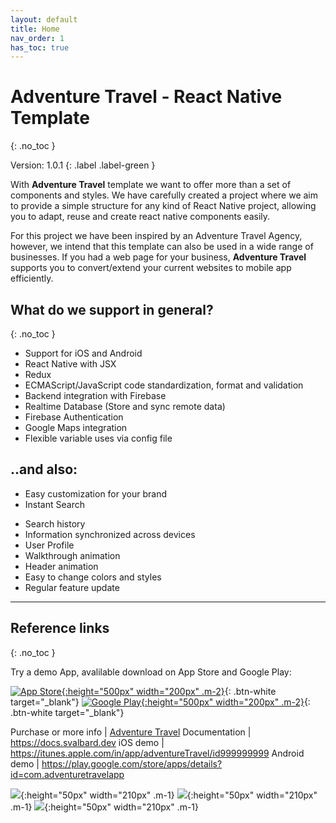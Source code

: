 ```yaml
---
layout: default
title: Home
nav_order: 1
has_toc: true
---
```

# Adventure Travel - React Native Template
{: .no_toc }

Version: 1.0.1
{: .label .label-green }

With **Adventure Travel** template we want to offer more than a set of components and styles. We have carefully created a project where we aim to provide a simple structure for any kind of React Native project, allowing you to adapt, reuse and create react native components easily.

For this project we have been inspired by an Adventure Travel Agency, however, we intend that this template can also be used in a wide range of businesses. If you had a web page for your business, **Adventure Travel** supports you to convert/extend your current websites to mobile app efficiently.

## What do we support in general?
{: .no_toc }

- Support for iOS and Android
- React Native with JSX
- Redux
- ECMAScript/JavaScript code standardization, format and validation
- Backend integration with Firebase
- Realtime Database (Store and sync remote data)
- Firebase Authentication
- Google Maps integration
- Flexible variable uses via config file
<!-- - Push Notifications -->
<!-- - Social logins via facebook or Google -->

## ..and also:

- Easy customization for your brand
- Instant Search
<!-- - Support filter by category, tab and pricing -->
<!-- - Search history and clean up -->
- Search history
- Information synchronized across devices
- User Profile
- Walkthrough animation
- Header animation
- Easy to change colors and styles
- Regular feature update
<!-- - Regular feature update and free bug fix -->

---

## Reference links
{: .no_toc }

Try a demo App, avalilable download on App Store and Google Play:

[![App Store](/images/app-store-badge.svg){:height="500px" width="200px" .m-2}](https://itunes.apple.com){: .btn-white target="_blank"}
[![Google Play](/images/google-play-badge.svg){:height="500px" width="200px" .m-2}](https://play.google.com/store/apps/details?id=com.adventuretravelapp){: .btn-white target="_blank"}

Purchase or more info | [Adventure Travel](https://1.envato.market/xxxx)
Documentation | https://docs.svalbard.dev
iOS demo | 	https://itunes.apple.com/in/app/adventureTravel/id999999999
Android demo | https://play.google.com/store/apps/details?id=com.adventuretravelapp

![](/images/Screen1.png){:height="50px" width="210px" .m-1}
![](/images/Screen2.jpg){:height="50px" width="210px" .m-1}
![](/images/Screen3.jpg){:height="50px" width="210px" .m-1}
<!-- ![](/images/Screen4.jpg){:height="50px" width="210px" .m-1} -->
<!-- ![](/images/Screen5.jpg){:height="50px" width="210px" .m-1} -->

<!-- ---
## Quick start
{:toc}

Install for iOS / install for Android -->